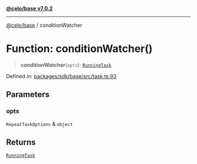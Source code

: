 [**@celo/base v7.0.2**](../README.md)

***

[@celo/base](../README.md) / conditionWatcher

# Function: conditionWatcher()

> **conditionWatcher**(`opts`): [`RunningTask`](../interfaces/RunningTask.md)

Defined in: [packages/sdk/base/src/task.ts:93](https://github.com/celo-org/developer-tooling/blob/master/packages/sdk/base/src/task.ts#L93)

## Parameters

### opts

`RepeatTaskOptions` & `object`

## Returns

[`RunningTask`](../interfaces/RunningTask.md)
